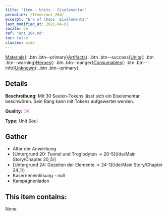 ```yaml
---
title: "Item - Units - Eiselementar"
permalink: /Items/unt_264/
excerpt: "Era of Chaos  Eiselementar"
last_modified_at: 2021-04-01
locale: de
ref: "unt_264.md"
toc: false
classes: wide
---
```

 [Materials](/de/Items/){: .btn .btn--primary}[Artifacts](/de/Items/Artifacts/){: .btn .btn--success}[Units](/de/Items/Units/){: .btn .btn--warning}[Heroes](/de/Items/Heroes/){: .btn .btn--danger}[Consumables](/de/Items/Consumables/){: .btn .btn--info}[Unknown](/de/Items/Unknown/){: .btn .btn--primary}

## Details
 **Beschreibung:** Mit 30 Seelen-Tokens lässt sich ein Eiselementar beschwören. Sein Rang kann mit Tokens aufgewertet werden.

 **Quality:** <span style="color: #DA70D6">OK</span>

 **Type:** Unit Soul

## Gather

*    Altar der Anwerbung 
*    [Untergrund 20: Tunnel und Troglodyten -> 20-5](/de/Main Story/Chapter 20_5/) 
*    [Untergrund 24: Gezeiten der Elemente -> 24-1](/de/Main Story/Chapter 24_1/) 
*    Kaserneneinlösung - null 
*    Kampagnenladen 

## This item contains:

  None

